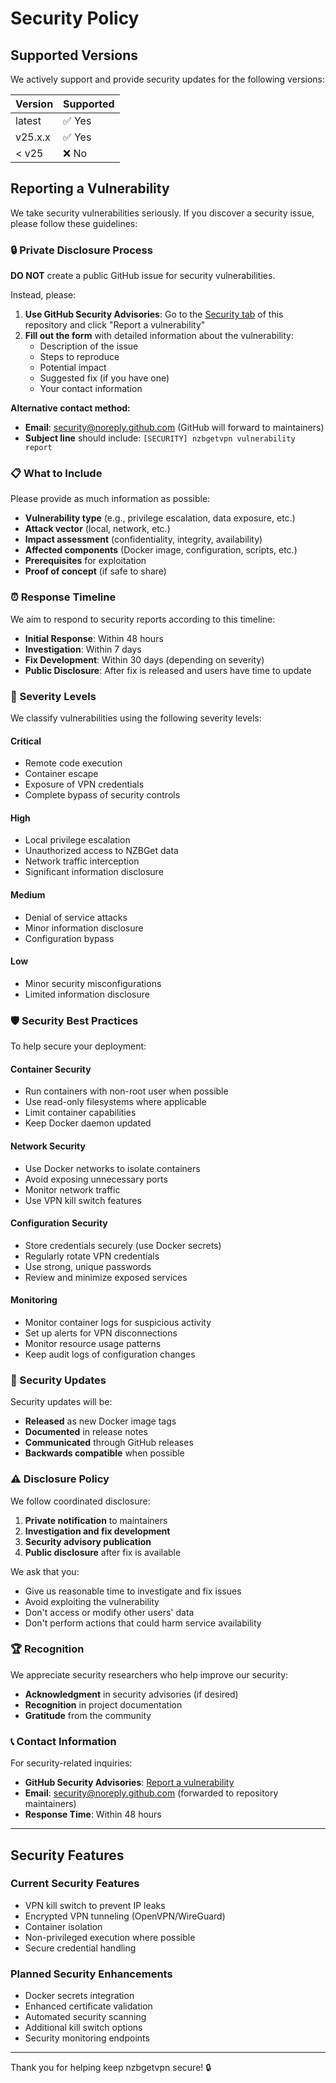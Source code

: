 # Security Policy

## Supported Versions

We actively support and provide security updates for the following versions:

| Version | Supported          |
| ------- | ------------------ |
| latest  | ✅ Yes             |
| v25.x.x | ✅ Yes             |
| < v25   | ❌ No              |

## Reporting a Vulnerability

We take security vulnerabilities seriously. If you discover a security issue, please follow these guidelines:

### 🔒 Private Disclosure Process

**DO NOT** create a public GitHub issue for security vulnerabilities.

Instead, please:

1. **Use GitHub Security Advisories**: Go to the [Security tab](https://github.com/magicalyak/nzbgetvpn/security/advisories) of this repository and click "Report a vulnerability"
2. **Fill out the form** with detailed information about the vulnerability:
   - Description of the issue
   - Steps to reproduce
   - Potential impact
   - Suggested fix (if you have one)
   - Your contact information

**Alternative contact method:**
- **Email**: security@noreply.github.com (GitHub will forward to maintainers)
- **Subject line** should include: `[SECURITY] nzbgetvpn vulnerability report`

### 📋 What to Include

Please provide as much information as possible:

- **Vulnerability type** (e.g., privilege escalation, data exposure, etc.)
- **Attack vector** (local, network, etc.)
- **Impact assessment** (confidentiality, integrity, availability)
- **Affected components** (Docker image, configuration, scripts, etc.)
- **Prerequisites** for exploitation
- **Proof of concept** (if safe to share)

### ⏰ Response Timeline

We aim to respond to security reports according to this timeline:

- **Initial Response**: Within 48 hours
- **Investigation**: Within 7 days
- **Fix Development**: Within 30 days (depending on severity)
- **Public Disclosure**: After fix is released and users have time to update

### 🚨 Severity Levels

We classify vulnerabilities using the following severity levels:

#### Critical
- Remote code execution
- Container escape
- Exposure of VPN credentials
- Complete bypass of security controls

#### High  
- Local privilege escalation
- Unauthorized access to NZBGet data
- Network traffic interception
- Significant information disclosure

#### Medium
- Denial of service attacks
- Minor information disclosure
- Configuration bypass

#### Low
- Minor security misconfigurations
- Limited information disclosure

### 🛡️ Security Best Practices

To help secure your deployment:

#### Container Security
- Run containers with non-root user when possible
- Use read-only filesystems where applicable
- Limit container capabilities
- Keep Docker daemon updated

#### Network Security
- Use Docker networks to isolate containers
- Avoid exposing unnecessary ports
- Monitor network traffic
- Use VPN kill switch features

#### Configuration Security
- Store credentials securely (use Docker secrets)
- Regularly rotate VPN credentials
- Use strong, unique passwords
- Review and minimize exposed services

#### Monitoring
- Monitor container logs for suspicious activity
- Set up alerts for VPN disconnections
- Monitor resource usage patterns
- Keep audit logs of configuration changes

### 🔄 Security Updates

Security updates will be:

- **Released** as new Docker image tags
- **Documented** in release notes
- **Communicated** through GitHub releases
- **Backwards compatible** when possible

### ⚠️ Disclosure Policy

We follow coordinated disclosure:

1. **Private notification** to maintainers
2. **Investigation and fix development**
3. **Security advisory publication**
4. **Public disclosure** after fix is available

We ask that you:
- Give us reasonable time to investigate and fix issues
- Avoid exploiting the vulnerability
- Don't access or modify other users' data
- Don't perform actions that could harm service availability

### 🏆 Recognition

We appreciate security researchers who help improve our security:

- **Acknowledgment** in security advisories (if desired)
- **Recognition** in project documentation
- **Gratitude** from the community

### 📞 Contact Information

For security-related inquiries:
- **GitHub Security Advisories**: [Report a vulnerability](https://github.com/magicalyak/nzbgetvpn/security/advisories/new)
- **Email**: security@noreply.github.com (forwarded to repository maintainers)
- **Response Time**: Within 48 hours

---

## Security Features

### Current Security Features
- VPN kill switch to prevent IP leaks
- Encrypted VPN tunneling (OpenVPN/WireGuard)
- Container isolation
- Non-privileged execution where possible
- Secure credential handling

### Planned Security Enhancements
- Docker secrets integration
- Enhanced certificate validation
- Automated security scanning
- Additional kill switch options
- Security monitoring endpoints

---

Thank you for helping keep nzbgetvpn secure! 🔒 
